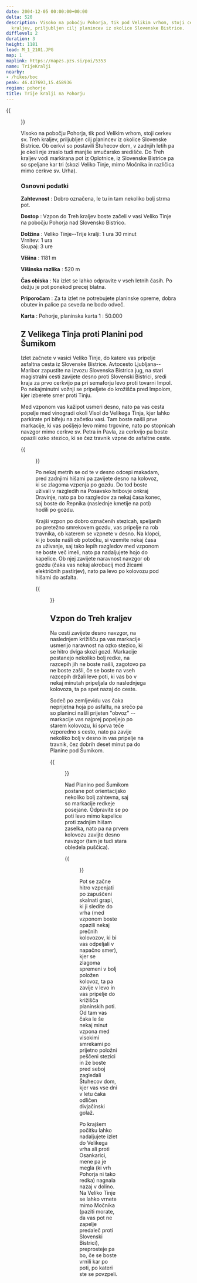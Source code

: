 ```yaml
---
date: 2004-12-05 00:00:00+00:00
delta: 520
description: Visoko na pobočju Pohorja, tik pod Velikim vrhom, stoji cerkev sv. Treh
  kraljev, priljubljen cilj planincev iz okolice Slovenske Bistrice.
difflevel: 2
duration: 3
height: 1181
lead: M_1_2101.JPG
map: 1
maplink: https://mapzs.pzs.si/poi/5353
name: TrijeKralji
nearby:
- /hikes/boc
peak: 46.437693,15.458936
region: pohorje
title: Trije kralji na Pohorju
---
```

{{<figure src="M_1_2101.JPG">}}

Visoko na pobočju Pohorja, tik pod Velikim vrhom, stoji cerkev sv. Treh kraljev, priljubljen cilj planincev iz okolice Slovenske Bistrice. Ob cerkvi so postavili Štuhecov dom, v zadnjih letih pa je okoli nje zraslo tudi manjše smučarsko središče. Do Treh kraljev vodi markirana pot iz Oplotnice, iz Slovenske Bistrice pa so speljane kar tri (skozi Veliko Tinje, mimo Močnika in različica mimo cerkve sv. Urha).

### Osnovni podatki

**Zahtevnost**
:   Dobro označena, le tu in tam nekoliko bolj strma pot.

**Dostop**
:   Vzpon do Treh kraljev boste začeli v vasi Veliko Tinje na pobočju Pohorja nad Slovensko Bistrico.

**Dolžina**
:   Veliko Tinje--Trije kralji: 1 ura 30 minut\
    Vrnitev: 1 ura\
    Skupaj: 3 ure

**Višina**
:   1181 m

**Višinska razlika**
:   520 m

**Čas obiska**
:   Na izlet se lahko odpravite v vseh letnih časih. Po dežju je pot ponekod precej blatna.

**Priporočam**
:   Za ta izlet ne potrebujete planinske opreme, dobra obutev in palice pa seveda ne bodo odveč.

**Karta**
:   Pohorje, planinska karta 1 : 50.000

Z Velikega Tinja proti Planini pod Šumikom
------------------------------------------

Izlet začnete v vasici Veliko Tinje, do katere vas pripelje asfaltna cesta iz Slovenske Bistrice. Avtocesto Ljubljana--Maribor zapustite na izvozu Slovenska Bistrica jug, na stari magistralni cesti zavijete desno proti Slovenski Bistrici, sredi kraja za prvo cerkvijo pa pri semaforju levo proti tovarni Impol. Po nekajminutni vožnji se pripeljete do krožišča pred Impolom, kjer izberete smer proti Tinju.

Med vzponom vas kažipot usmeri desno, nato pa vas cesta popelje med vinogradi okoli Visol do Velikega Tinja, kjer lahko parkirate pri bifeju na začetku vasi. Tam boste našli prve markacije, ki vas pošljejo levo mimo trgovine, nato po stopnicah navzgor mimo cerkve sv. Petra in Pavla, za cerkvijo pa boste opazili ozko stezico, ki se čez travnik vzpne do asfaltne ceste.

{{<figure src="M_1_2101.JPG" caption="Razgledni travniki pod Repnikom">}}

Po nekaj metrih se od te v desno odcepi makadam, pred zadnjimi hišami pa zavijete desno na kolovoz, ki se zlagoma vzpenja po gozdu. Do tod boste uživali v razgledih na Posavsko hribovje onkraj Dravinje, nato pa bo razgledov za nekaj časa konec, saj boste do Repnika (naslednje kmetije na poti) hodili po gozdu.

Krajši vzpon po dobro označenih stezicah, speljanih po pretežno smrekovem gozdu, vas pripelje na rob travnika, ob katerem se vzpnete v desno. Na klopci, ki jo boste našli ob potočku, si vzemite nekaj časa za uživanje, saj tako lepih razgledov med vzponom ne boste več imeli, nato pa nadaljujete hojo do kapelice. Ob njej zavijete naravnost navzgor ob gozdu (čaka vas nekaj akrobacij med žicami električnih pastirjev), nato pa levo po kolovozu pod hišami do asfalta.

{{<figure src="M_1_2102.JPG">}}

Vzpon do Treh kraljev
---------------------

Na cesti zavijete desno navzgor, na naslednjem križišču pa vas markacije usmerijo naravnost na ozko stezico, ki se hitro dviga skozi gozd. Markacije postanejo nekoliko bolj redke, na razcepih jih ne boste našli, zagotovo pa ne boste zašli, če se boste na vseh razcepih držali leve poti, ki vas bo v nekaj minutah pripeljala do naslednjega kolovoza, ta pa spet nazaj do ceste.

Sodeč po zemljevidu vas čaka neprijetna hoja po asfaltu, na srečo pa so planinci našli prijeten \"obvoz\" -- markacije vas najprej popeljejo po starem kolovozu, ki sprva teče vzporedno s cesto, nato pa zavije nekoliko bolj v desno in vas pripelje na travnik, čez dobrih deset minut pa do Planine pod Šumikom.

{{<figure src="M_1_2103.JPG">}}

Nad Planino pod Šumikom postane pot orientacijsko nekoliko bolj zahtevna, saj so markacije redkeje posejane. Odpravite se po poti levo mimo kapelice proti zadnjim hišam zaselka, nato pa na prvem kolovozu zavijte desno navzgor (tam je tudi stara obledela puščica).

{{<figure src="M_1_2104.JPG" caption="Vzpon po skalnati grapi">}}

Pot se začne hitro vzpenjati po zapuščeni skalnati grapi, ki ji sledite do vrha (med vzponom boste opazili nekaj prečnih kolovozov, ki bi vas odpeljali v napačno smer), kjer se zlagoma spremeni v bolj položen kolovoz, ta pa zavije v levo in vas pripelje do križišča planinskih poti. Od tam vas čaka le še nekaj minut vzpona med visokimi smrekami po prijetno položni peščeni stezici in že boste pred seboj zagledali Štuhecov dom, kjer vas vse dni v letu čaka odličen divjačinski golaž.

Po krajšem počitku lahko nadaljujete izlet do Velikega vrha ali proti Osankarici, mene pa je megla (ki vrh Pohorja ni tako redka) nagnala nazaj v dolino. Na Veliko Tinje se lahko vrnete mimo Močnika (paziti morate, da vas pot ne zapelje predaleč proti Slovenski Bistrici), preprosteje pa bo, če se boste vrnili kar po poti, po kateri ste se povzpeli.
